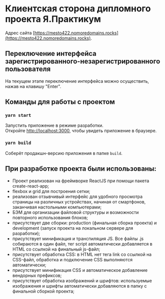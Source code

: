 # Клиентская сторона дипломного проекта Я.Практикум

Адрес сайта [https://mesto422.nomoredomains.rocks](https://mesto422.nomoredomains.rocks).

## Переключение интерфейса зарегистрированного-незарегистрированного пользователя

На текущем этапе переключение интерфейса можно осуществить, нажав на клавишу "Enter".

## Команды для работы с проектом

### `yarn start`

Запустить приложение в режиме разработки.\
Откройте [http://localhost:3000](http://localhost:3000), чтобы увидеть приложение в браузере.

### `yarn build`

Соберёт продакшн-версию приложения в папке `build`.

## При разработке проекта были использованы:

- Проект реализован на фреймворке ReactJS при помощи пакета create-react-app;
- flexbox и grid для построения сетки;
- реализован отзывчивый интерфейс для удобного просмотра страницы на различных устройствах, начиная от смартфонов, заканчивая настольными компьютерами;
- БЭМ для организации файловой структуры и возможности повторного использования блоков;
- присутствует две сборки: production (финальная сборка проекта) и development (запуск проекта на локальном сервере для разработки);
- присутствует минификация и транспиляция JS. Все файлы .js собираются в один файл, тег script автоматически добавляется в HTML со ссылкой на финальный js-файл;
- присутствует обработка CSS: в HTML нет тега link со ссылкой на CSS-файл, обработка и подключение CSS выполняются автоматически;
- присутствует минификация CSS и автоматическое добавление вендорных префиксов;
- присутствует обработка изображений и шрифтов: используемые изображения и шрифты автоматически добавляются в папку с финальной сборкой проекта;
